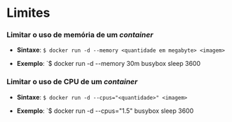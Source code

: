 # Limites

### Limitar o uso de memória de um _container_

* **Sintaxe**: `$ docker run -d --memory <quantidade em megabyte> <imagem>`

* **Exemplo**: `$ docker run -d --memory 30m busybox sleep 3600

### Limitar o uso de CPU de um _container_

* **Sintaxe**: `$ docker run -d --cpus="<quantidade>" <imagem>`

* **Exemplo**: `$ docker run -d --cpus="1.5" busybox sleep 3600